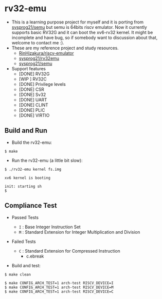 # rv32-emu

* This is a learning purpose project for myself and it is porting from [sysprog21/semu](https://github.com/jserv/semu) but semu is 64bits riscv emulator. Now it currently supports basic RV32G and it can boot the xv6-rv32 kernel. It might be incomplete and have bug, so if somebody want to discussion about that, welcome to contact me :).
* These are my reference project and study resources.
    * [RinHizakura/riscv-emulator](https://github.com/RinHizakura/riscv-emulator)
    * [sysprog21/rv32emu](https://github.com/sysprog21/rv32emu)
    * [sysprog21/semu](https://github.com/jserv/semu)
* Support features
    * [DONE] RV32G
    * [WIP ] RV32C
    * [DONE] Privilege levels
    * [DONE] CSR
    * [DONE] Sv32
    * [DONE] UART
    * [DONE] CLINT
    * [DONE] PLIC
    * [DONE] VIRTIO

## Build and Run

* Build the rv32-emu:
```shell
$ make
```

* Run the rv32-emu (a little bit slow):
```shell
$ ./rv32-emu kernel fs.img

xv6 kernel is booting

init: starting sh
$
```

## Compliance Test

* Passed Tests
    * `I` : Base Integer Instruction Set
    * `M` : Standard Extension for Integer Multiplication and Division

* Failed Tests
    * `C` : Standard Extension for Compressed Instruction
        * c.ebreak

* Build and test:
```shell
$ make clean

$ make CONFIG_ARCH_TEST=1 arch-test RISCV_DEVICE=I
$ make CONFIG_ARCH_TEST=1 arch-test RISCV_DEVICE=M
$ make CONFIG_ARCH_TEST=1 arch-test RISCV_DEVICE=C
```


